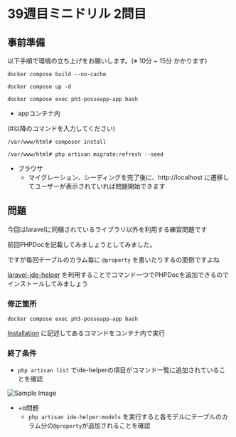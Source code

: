 # 39週目ミニドリル 2問目

## 事前準備

以下手順で環境の立ち上げをお願いします。(※ 10分 ~ 15分 かかります)

`docker compose build --no-cache`

`docker compose up -d`

`docker compose exec ph3-posseapp-app bash`

- appコンテナ内

(#以降のコマンドを入力してください)

`/var/www/html# composer install`

`/var/www/html# php artisan migrate:refresh --seed`

- ブラウザ
  - マイグレーション、シーディングを完了後に、http://localhost に遷移してユーザーが表示されていれば問題開始できます

## 問題

今回はlaravelに同梱されているライブラリ以外を利用する練習問題です

前回PHPDocを記載してみましょうとしてみました。

ですが毎回テーブルのカラム毎に `@property` を書いたりするの面倒ですよね

[laravel-ide-helper](https://github.com/barryvdh/laravel-ide-helper) を利用することでコマンド一つでPHPDocを追加できるのでインストールしてみましょう

### 修正箇所

`docker compose exec ph3-posseapp-app bash`

[Installation](https://github.com/barryvdh/laravel-ide-helper#installation) に記述してあるコマンドをコンテナ内で実行

### 終了条件

- `php artisan list` でide-helperの項目がコマンド一覧に追加されていることを確認

![Sample Image](sample.png)

- +α問題
  - `php artisan ide-helper:models` を実行すると各モデルにテーブルのカラム分の`@property`が追加されることを確認